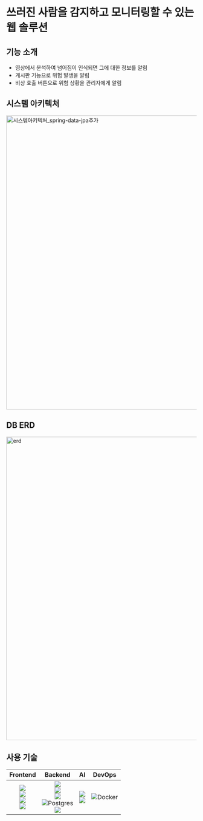 # 쓰러진 사람을 감지하고 모니터링할 수 있는 웹 솔루션


## 기능 소개

  - 영상에서 분석하여 넘어짐이 인식되면 그에 대한 정보를 알림
  - 게시판 기능으로 위험 발생을 알림
  - 비상 호출 버튼으로 위험 상황을 관리자에게 알림

## 시스템 아키텍처
<img width="775" alt="시스템아키텍처_spring-data-jpa추가" src="https://github.com/gaeull/factoryvision/assets/103443650/681c6dec-01dd-485f-9345-97d3e284debe">




## DB ERD
<img width="800" alt="erd" src="https://github.com/factoryvision/.github/assets/100004234/e95836d8-7124-4aaa-82e1-6668cf177b53">

## 사용 기술
|Frontend|Backend|AI|DevOps|
|:---:|:---:|:---:|:---:|
|<img src="https://img.shields.io/badge/JavaScript-F7DF1E?style=for-the-badge&logo=javascript&logoColor=white"><br>   <img src="https://img.shields.io/badge/React-61DAFB?style=for-the-badge&logo=react&logoColor=white"><br>  <img src="https://img.shields.io/badge/TypeScript-3178C6?style=for-the-badge&logo=typescript&logoColor=white"><br>   <img src="https://img.shields.io/badge/NextJs-000000?style=for-the-badge&logo=nextdotjs&logoColor=white"><br>  | <img src="https://img.shields.io/badge/java-007396?style=for-the-badge&logo=java&logoColor=white"><br> <img src="https://img.shields.io/badge/Spring Boot-6DB33F?style=for-the-badge&logo=springboot&logoColor=white"><br> <img src="https://img.shields.io/badge/Spring Security-6DB33F?style=for-the-badge&logo=springsecurity&logoColor=white"><br> ![Postgres](https://img.shields.io/badge/postgres-%23316192.svg?style=for-the-badge&logo=postgresql&logoColor=white)<br> <img src="https://img.shields.io/badge/Redis-DC382D?style=for-the-badge&logo=Redis&logoColor=white"> <br>|<img src="https://img.shields.io/badge/flask-000000?style=for-the-badge&logo=flask&logoColor=white"><br>  <img src="https://img.shields.io/badge/yolo v7-512BD4?style=for-the-badge&logo=&logoColor=white"><br> | ![Docker](https://img.shields.io/badge/docker-%230db7ed.svg?style=for-the-badge&logo=docker&logoColor=white)<br>| 


